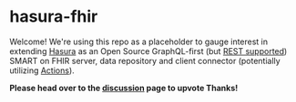 # hasura-fhir
Welcome! We're using this repo as a placeholder to gauge interest in extending [Hasura](https://hasura.io) as an Open Source GraphQL-first (but [REST supported](https://hasura.io/docs/latest/graphql/core/api-reference/restified/)) SMART on FHIR server, data repository and client connector (potentially utilizing [Actions](https://hasura.io/docs/latest/graphql/core/actions/index/)).

**Please head over to the [discussion](https://github.com/whitebrick/hasura-fhir/discussions/1) page to upvote Thanks!**
